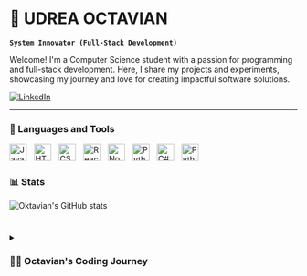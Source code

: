 # 👾 UDREA OCTAVIAN

**`System Innovator (Full-Stack Development)`**

Welcome! I'm a Computer Science student with a passion for programming and full-stack development. Here, I share my projects and experiments, showcasing my journey and love for creating impactful software solutions.

   <p align="left">
      <a target=”_blank” href="www.linkedin.com/in/octavian-udrea-477bb6248">
         <img alt="LinkedIn" title="Click on my LinkedIn Profile" src="https://custom-icon-badges.demolab.com/badge/-LinkedIn-blue?style=for-the-badge&logo=icons8-linkedintest&logoColor=white"/></a> 
   </p>

---

### 🧰 Languages and Tools

<img align="left" alt="JavaScript" width="30px" style="padding-right:10px;" src="https://cdn.jsdelivr.net/gh/devicons/devicon/icons/javascript/javascript-plain.svg" />
<img align="left" alt="HTML" width="30px" style="padding-right:10px;" src="https://cdn.jsdelivr.net/gh/devicons/devicon/icons/html5/html5-plain.svg" />
<img align="left" alt="CSS" width="30px" style="padding-right:10px;" src="https://cdn.jsdelivr.net/gh/devicons/devicon/icons/css3/css3-plain.svg" />
<img align="left" alt="React" width="30px" style="padding-right:10px;" src="https://cdn.jsdelivr.net/gh/devicons/devicon/icons/react/react-original.svg" />
<img align="left" alt="NodeJS" width="30px" style="padding-right:10px;" src="https://cdn.jsdelivr.net/gh/devicons/devicon/icons/nodejs/nodejs-original.svg" />
<img align="left" alt="Python" width="30px" style="padding-right:10px;" src="https://cdn.jsdelivr.net/gh/devicons/devicon/icons/python/python-plain.svg" />
<img align="left" alt="C#" width="30px" style="padding-right:10px;" src="https://cdn.jsdelivr.net/gh/devicons/devicon/icons/csharp/csharp-plain.svg" />
<img align="left" alt="Python" width="30px" style="padding-right:10px;" src="https://cdn.jsdelivr.net/gh/devicons/devicon/icons/cplusplus/cplusplus-plain.svg" />
<br />

#

### 📊 Stats

![Oktavian's GitHub stats](https://github-readme-stats.vercel.app/api?username=oktavian25&show_icons=true&theme=gruvbox)
<!--![Oktavian's LeetCode stats](https://leetcard.jacoblin.cool/Okta25555?theme=nord&font=Questrial)


<!-- ![GitHub Streak](https://streak-stats.demolab.com?user=ForrestKnight&theme=gruvbox&border_radius=4.5) -->

#

<details>
 <summary><h3>👨‍💻 Octavian's Coding Journey</h3></summary>
   Currently a student at the University of Craiova, pursuing Computer Science in the second year. I have experience specializing in full-stack development, as well as familiarity with data structures and algorithms. From a young age, I’ve enjoyed programming — nerdy and curious, I’ve always
loved peeking behind the scenes to understand how things work. Interested in devising a better problem‑solving method for challenging tasks, and learning new technologies and tools if the need arise.

